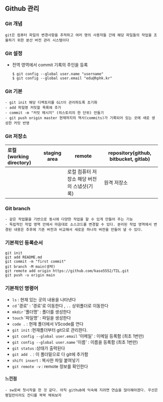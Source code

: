 ## Github 관리

### Git 개념

	git은 컴퓨터 파일의 변경사항을 추적하고 여러 명의 사용자들 간에 해당 파일들의 작업을 조율하기 위한 분산 버전 관리 시스템이다

### Git 설정

 - 전역 영역에서 commit 기록의 주인을 등록

   ```
   $ git config --global user.name "username"
   $ git config --global user.email "edu@hphk.kr"
   ```

### Git 기본

	- git init 해당 디렉토리를 Git이 관리하도록 초기화
	- add 파일명 커밋할 목록에 추가
	- commit -m "커밋 메시지" (히스토리의 한 단위) 만들기
	- git push origin master 현재까지의 역사(commits)가 기록되어 있는 곳에 새로 생성한 커밋 반영

### Git 저장소

| 로컬(working directory) | staging area | remote                                      | repository(github, bitbucket, gitlab) |
| :---------------------- | ------------ | ------------------------------------------- | ------------------------------------- |
|                         |              | 로컬 컴퓨터 저장소 해당 버전의 스냅샷(기록) | 원격 저장소                           |

### Git branch

	- 같은 작업물을 기반으로 동시에 다양한 작업을 할 수 있게 만들어 주는 기능
	- 독립적인 작업 영역 안에서 마음대로 소스코드를 변경할 수 있다. 분리된 작업 영역에서 변경된 내용은 추후에 기존 버전과 비교해서 새로운 하나의 버전을 만들어 낼 수 있다.

### 기본적인 등록순서

```
git init
git add README.md
git commit -m "first commit"
git branch -M main(생략)
git remote add origin https://github.com/kaso5552/TIL.git
git push -u origin main
```

### 기본적인 명령어

* `ls` : 현재 있는 곳의 내용을 나타낸다
* `cd` '경로' : '경로'로 이동한다 , `..`  상위폴더로 이동한다  
* `mkdir` '폴더명' : 폴더를 생성한다
* `touch` '파일명' : 파일을 생성한다
* `code .`  : 현재 폴더에서 VScode를 연다
* `git init`  :현재폴더부터 git으로 관리한다.
* `git config --global user.email`  '이메일'  : 이메일 등록함 (최초 1번만)
* `git config --global user.name` '이름'  : 이름을 등록함 (최초 1번만)
* `git status`  :상태가 출력된다
* `git add .`  : 이 폴더밑으로 다 git에 추가함
* `shift insert`  : 복사한 파일 붙여넣기
* `git remote -v` : remote 정보를 확인한다

#### 느낀점

	- sw로써 첫시작을 한 것 같다. 아직 github에 익숙해 지려면 연습을 많이해야겠다. 우선은 평일만이라도 잔디를 꽉꽉 채워보자